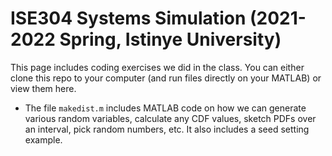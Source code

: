 # ISE304 Systems Simulation (2021-2022 Spring, Istinye University)
This page includes coding exercises we did in the class. You can either clone this repo to your computer (and run files directly on your MATLAB) or view them here.
* The file `makedist.m` includes MATLAB code on how we can generate various random variables, calculate any CDF values, sketch PDFs over an interval, pick random numbers, etc. It also includes a seed setting example.
